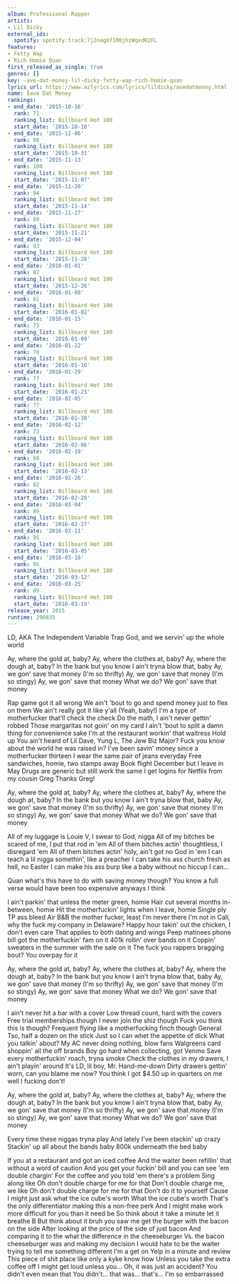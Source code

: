 ```yaml
---
album: Professional Rapper
artists:
- Lil Dicky
external_ids:
  spotify: spotify:track:7j2nogXf1R0jhzWqxdR2FL
features:
- Fetty Wap
- Rich Homie Quan
first_released_as_single: true
genres: []
key: -ave-dat-money-lil-dicky-fetty-wap-rich-homie-quan
lyrics_url: https://www.azlyrics.com/lyrics/lildicky/avedatmoney.html
name: $ave Dat Money
rankings:
- end_date: '2015-10-16'
  rank: 71
  ranking_list: Billboard Hot 100
  start_date: '2015-10-10'
- end_date: '2015-11-06'
  rank: 98
  ranking_list: Billboard Hot 100
  start_date: '2015-10-31'
- end_date: '2015-11-13'
  rank: 100
  ranking_list: Billboard Hot 100
  start_date: '2015-11-07'
- end_date: '2015-11-20'
  rank: 94
  ranking_list: Billboard Hot 100
  start_date: '2015-11-14'
- end_date: '2015-11-27'
  rank: 89
  ranking_list: Billboard Hot 100
  start_date: '2015-11-21'
- end_date: '2015-12-04'
  rank: 93
  ranking_list: Billboard Hot 100
  start_date: '2015-11-28'
- end_date: '2016-01-01'
  rank: 87
  ranking_list: Billboard Hot 100
  start_date: '2015-12-26'
- end_date: '2016-01-08'
  rank: 81
  ranking_list: Billboard Hot 100
  start_date: '2016-01-02'
- end_date: '2016-01-15'
  rank: 73
  ranking_list: Billboard Hot 100
  start_date: '2016-01-09'
- end_date: '2016-01-22'
  rank: 78
  ranking_list: Billboard Hot 100
  start_date: '2016-01-16'
- end_date: '2016-01-29'
  rank: 77
  ranking_list: Billboard Hot 100
  start_date: '2016-01-23'
- end_date: '2016-02-05'
  rank: 77
  ranking_list: Billboard Hot 100
  start_date: '2016-01-30'
- end_date: '2016-02-12'
  rank: 73
  ranking_list: Billboard Hot 100
  start_date: '2016-02-06'
- end_date: '2016-02-19'
  rank: 80
  ranking_list: Billboard Hot 100
  start_date: '2016-02-13'
- end_date: '2016-02-26'
  rank: 82
  ranking_list: Billboard Hot 100
  start_date: '2016-02-20'
- end_date: '2016-03-04'
  rank: 89
  ranking_list: Billboard Hot 100
  start_date: '2016-02-27'
- end_date: '2016-03-11'
  rank: 95
  ranking_list: Billboard Hot 100
  start_date: '2016-03-05'
- end_date: '2016-03-18'
  rank: 95
  ranking_list: Billboard Hot 100
  start_date: '2016-03-12'
- end_date: '2016-03-25'
  rank: 89
  ranking_list: Billboard Hot 100
  start_date: '2016-03-19'
release_year: 2015
runtime: 290835
---
```

LD, AKA The Independent Variable
Trap God, and we servin' up the whole world


Ay, where the gold at, baby?
Ay, where the clothes at, baby?
Ay, where the dough at, baby?
In the bank but you know I ain't tryna blow that, baby
Ay, we gon' save that money (I'm so thrifty)
Ay, we gon' save that money (I'm so stingy)
Ay, we gon' save that money
What we do? We gon' save that money


Rap game got it all wrong
We ain't 'bout to go and spend money just to flex on them
We ain't really got it like y'all (Yeah, baby!)
I'm a type of motherfucker that'll check the check
Do the math, I ain't never gettin' robbed
Those margaritas not goin' on my card
I ain't 'bout to split a damn thing for convenience sake
I'm at the restaurant workin' that waitress
Hold up
You ain't heard of Lil Dave, Yung L, The Jew Biz Major?
Fuck you know about the world he was raised in?
I've been savin' money since a motherfucker thirteen
I wear the same pair of jeans everyday
Free sandwiches, homie, two stamps away
Book flight December but I leave in May
Drugs are generic but still work the same
I get logins for Netflix from my cousin Greg
Thanks Greg!


Ay, where the gold at, baby?
Ay, where the clothes at, baby?
Ay, where the dough at, baby?
In the bank but you know I ain't tryna blow that, baby
Ay, we gon' save that money (I'm so thrifty)
Ay, we gon' save that money (I'm so stingy)
Ay, we gon' save that money
What we do? We gon' save that money


All of my luggage is Louie V, I swear to God, nigga
All of my bitches be scared of me, I put that rod in 'em
All of them bitches actin' thoughtless, I disregard 'em
All of them bitches actin' holy, ain't got no God in 'em
I can teach a lil nigga somethin', like a preacher
I can take his ass church fresh as hell, no Easter
I can make his ass burp like a baby without no hiccup
I can...


Quan what's this have to do with saving money though?
You know a full verse would have been too expensive anyways
I think


I ain't parkin' that unless the meter green, homie
Hair cut several months in-between, homie
Hit the motherfuckin' lights when I leave, homie
Single ply TP ass bleed
Air B&B the mother fucker, least I'm never there
I'm not in Cali, why the fuck my company in Delaware?
Happy hour takin' out the chicken, I don't even care
That applies to both dating and wings
Peep matinees phone bill got the motherfuckin' fam on it
401k rollin' over bands on it
Coppin' sweaters in the summer with the sale on it
The fuck you rappers bragging bout? You overpay for it


Ay, where the gold at, baby?
Ay, where the clothes at, baby?
Ay, where the dough at, baby?
In the bank but you know I ain't tryna blow that, baby
Ay, we gon' save that money (I'm so thrifty)
Ay, we gon' save that money (I'm so stingy)
Ay, we gon' save that money
What we do? We gon' save that money


I ain't never hit a bar with a cover
Low thread count, hard with the covers
Free trial memberships though
I never join the shiz though
Fuck you think this is though?
Frequent flying like a motherfucking finch though
General Tso, half a dozen on the stick
Just so I can whet the appetite of dick
What you talkin' about?
My AC never doing nothing, blow fans
Walgreens card shoppin' all the off brands
Boy go hard when collecting, got Venmo
Save every motherfuckin' roach, tryna smoke
Check the clothes in my drawers, I ain't playin' around
It's LD, lil boy, Mr. Hand-me-down
Dirty drawers gettin' worn, can you blame me now?
You think I got $4.50 up in quarters on me well I fucking don't!


Ay, where the gold at, baby?
Ay, where the clothes at, baby?
Ay, where the dough at, baby?
In the bank but you know I ain't tryna blow that, baby
Ay, we gon' save that money (I'm so thrifty)
Ay, we gon' save that money (I'm so stingy)
Ay, we gon' save that money
What we do? We gon' save that money


Every time these niggas tryna play
And lately I've been stackin' up crazy
Stackin' up all about the bands baby
800k underneath the bed baby


If you at a restaurant and got an iced coffee
And the waiter been refillin' that without a word of caution
And you get your fuckin' bill and you can see 'em double chargin'
For the coffee and you told 'em there's a problem
Sing along like
Oh don't double charge for me for that
Don't double charge me, we like
Oh don't double charge for me for that
Don't do it to yourself
Cause I might just ask what the ice cube's worth
What the ice cube's worth
That's the only differentiator making this a non-free perk
And I might make work more difficult for you than it need be
So think about it take a minute let it breathe B
But think about it bruh you saw me get the burger with the bacon on the side
After looking at the price of the side of just bacon
And comparing it to the what the difference in the cheeseburger
Vs. the bacon cheeseburger was and making my decision
I would hate to be the waiter trying to tell me something different
I'm a get on Yelp in a minute and review
This piece of shit place like only a kyke know how
Unless you take the extra coffee off I might get loud unless you...
Oh, it was just an accident?
You didn't even mean that 
You didn't... that was... that's... I'm so embarrassed
